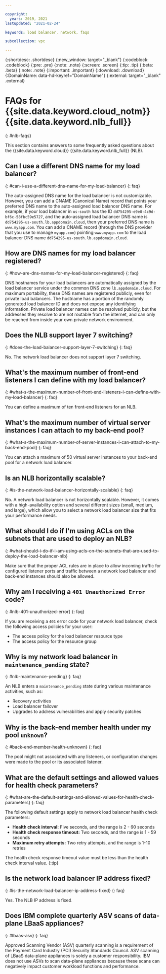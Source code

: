 ```yaml
---

copyright:
  years: 2019, 2021
lastupdated: "2021-02-24"

keywords: load balancer, network, faqs

subcollection: vpc

---
```


{:shortdesc: .shortdesc}
{:new_window: target="_blank"}
{:codeblock: .codeblock}
{:pre: .pre}
{:note: .note}
{:screen: .screen}
{:tip: .tip}
{:beta: .beta}
{:note: .note}
{:important: .important}
{:download: .download}
{:DomainName: data-hd-keyref="DomainName"}
{:external: target="_blank" .external}

# FAQs for {{site.data.keyword.cloud_notm}} {{site.data.keyword.nlb_full}}
{: #nlb-faqs}

This section contains answers to some frequently asked questions about the {{site.data.keyword.cloud}} {{site.data.keyword.nlb_full}} (NLB).

## Can I use a different DNS name for my load balancer?
{: #can-i-use-a-different-dns-name-for-my-load-balancer}
{: faq}

The auto-assigned DNS name for the load balancer is not customizable. However, you can add a CNAME (Canonical Name) record that points your preferred DNS name to the auto-assigned load balancer DNS name. For example, if your load balancer in `us-south` has the ID `dd754295-e9e0-4c9d-bf6c-58fbc59e5727`, and the auto-assigned load balancer DNS name is `dd754295-us-south.lb.appdomain.cloud`, then your preferred DNS name is `www.myapp.com`. You can add a CNAME record (through the DNS provider that you use to manage `myapp.com`) pointing `www.myapp.com` to the load balancer DNS name `dd754295-us-south.lb.appdomain.cloud`.

## How are DNS names for my load balancer registered?
{: #how-are-dns-names-for-my-load-balancer-registered}
{: faq}

DNS hostnames for your load balancers are automatically assigned by the load balancer service under the common DNS zone `lb.appdomain.cloud`. For maximum portability, these DNS names are registered publicly, even for private load balancers. The hostname has a portion of the randomly generated load balancer ID and does not expose any identifying information. Private load balancer names can be resolved publicly, but the addresses they resolve to are not routable from the internet, and can only be reached from inside your own private network environment.

## Does the NLB support layer 7 switching?
{: #does-the-load-balancer-support-layer-7-switching}
{: faq}

No. The network load balancer does not support layer 7 switching.

## What's the maximum number of front-end listeners I can define with my load balancer?
{: #what-s-the-maximum-number-of-front-end-listeners-i-can-define-with-my-load-balancer}
{: faq}

You can define a maximum of ten front-end listeners for an NLB.

## What's the maximum number of virtual server instances I can attach to my back-end pool?
{: #what-s-the-maximum-number-of-server-instances-i-can-attach-to-my-back-end-pool}
{: faq}

You can attach a maximum of 50 virtual server instances to your back-end pool for a network load balancer.

## Is an NLB horizontally scalable?
{: #is-the-network-load-balancer-horizontally-scalable}
{: faq}

No. A network load balancer is not horizontally scalable. However, it comes with a high-availability option and several different sizes (small, medium, and large), which allow you to select a network load balancer size that fits your performance needs.

## What should I do if I'm using ACLs on the subnets that are used to deploy an NLB?
{: #what-should-i-do-if-i-am-using-acls-on-the-subnets-that-are-used-to-deploy-the-load-balancer-nlb}

Make sure that the proper ACL rules are in place to allow incoming traffic for configured listener ports and traffic between a network load balancer and back-end instances should also be allowed.

## Why am I receiving a `401 Unauthorized Error` code?
{: #nlb-401-unauthorized-error}
{: faq}

If you are receiving a `401` error code for your network load balancer, check the following access policies for your user:
* The access policy for the load balancer resource type
* The access policy for the resource group

## Why is my network load balancer in `maintenance_pending` state?
{: #nlb-maintenance-pending}
{: faq}

An NLB enters a `maintenance_pending` state during various maintenance activities, such as:
* Recovery activities
* Load balancer failover
* Upgrades to address vulnerabilities and apply security patches

## Why is the back-end member health under my pool `unknown`?
{: #back-end-member-health-unknown}
{: faq}

The pool might not associated with any listeners, or configuration changes were made to the pool or its associated listener.

## What are the default settings and allowed values for health check parameters?
{: #what-are-the-default-settings-and-allowed-values-for-health-check-parameters}
{: faq}

The following default settings apply to network load balancer health check parameters:

* **Health check interval:** Five seconds, and the range is 2 - 60 seconds
* **Health check response timeout:** Two seconds, and the range is 1 - 59 seconds
* **Maximum retry attempts:** Two retry attempts, and the range is 1-10 retries

The health check response timeout value must be less than the health check interval value.
{:tip}

## Is the network load balancer IP address fixed?
{: #is-the-network-load-balancer-ip-address-fixed}
{: faq}

Yes. The NLB IP address is fixed.

## Does IBM complete quarterly ASV scans of data-plane LBaaS appliances?  
{: #lbaas-asv}
{: faq}

Approved Scanning Vendor (ASV) quarterly scanning is a requirement of the Payment Card Industry (PCI) Security Standards Council. ASV scanning of LBaaS data-plane appliances is solely a customer responsibility. IBM does not use ASVs to scan data-plane appliances because these scans can negatively impact customer workload functions and performance.
